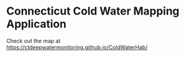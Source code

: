 # Connecticut Cold Water Mapping Application

Check out the map at https://ctdeepwatermonitoring.github.io/ColdWaterHab/


